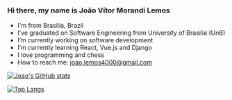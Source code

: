 ### Hi there, my name is João Vítor Morandi Lemos

- I'm from Brasilia, Brazil
- I’ve graduated on Software Engineering from University of Brasilia (UnB)
- I’m currently working on software development
- I’m currently learning React, Vue.js and Django
- I love programming and chess
- How to reach me: joao.lemos4000@gmail.com

[![Joao's GitHub stats](https://github-readme-stats.vercel.app/api?username=joaovitorml)](https://github.com/joaovitorml/github-readme-stats)

[![Top Langs](https://github-readme-stats.vercel.app/api/top-langs/?username=joaovitorml&layout=compact)](https://github.com/joaovitorml/github-readme-stats)
